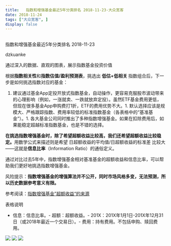 ```yaml
---
title:   指数和增强基金最近5年分类排名 2018-11-23-大众宽客
date: 2018-11-24
tags: ["大众宽客", ]
display: false
---
```



## 



指数和增强基金最近5年分类排名 2018-11-23




dzkuanke




通过深入的数据、直观的图表，展示指数基金投资价值


根据**指数相关性**和**指数估值/盈利预测表**，挑选出&nbsp;**低估+低相关**&nbsp;指数组合后，下一步是如何挑选指数对应的基金：


1. 建议通过基金App定投开放式指数基金，自动操作，更容易克服股市波动带来的心理影响（例如，一涨就卖、一跌就放弃定投）。虽然ETF基金费用更低，但现在很多基金App申购费打1折，ETF的费用优势不大。1. 默认选择应该是规模大、严格跟踪指数、费用率较低的标准指数基金（各表格中的“基准基金”）。1. 各大基金公司同时推出了多种指数增强基金。如果在扣除费用后，如果能稳定超越标准指数基金，也是不错的选择。


**在挑选指数增强基金时**<h-char unicode="ff0c" class="">**，**</h-char>**除了希望超额收益比较高**<h-char unicode="ff0c" class=""><h-inner>**，**</h-inner></h-char>**我们还希望超额收益比较稳定**<h-char unicode="3002" class="">**。**</h-char>用数学公式来描述则是希望&nbsp;日超额收益的平均值/日超额收益的标准差&nbsp;比较大<h-char unicode="2014" class="">——</h-char>这就是**信息比率**<h-char unicode="ff08" class="">（</h-char>Information Ratio<h-char unicode="ff09" class="">）</h-char>的通俗定义<h-char unicode="3002" class="">。</h-char>

<h-char unicode="3002" class=""></h-char>



通过对比过去5年中，指数增强基金相对基准基金的超额收益和信息比率<h-char unicode="ff0c" class="">，</h-char>可以帮助我们更好地挑选指数增强基金。



风险提示：**指数增强基金的增强算法并不公开，同时市场风格多变，无法预测，所以历史数据参考意义有限。**



参考阅读：[指数增强基金”超额收益“的来源](http://mp.weixin.qq.com/s?__biz=MzAwMTc1MDcwNw==&amp;mid=2648272968&amp;idx=1&amp;sn=598917da4403d77210aa3b1a460658e4&amp;chksm=82f93394b58eba82c9a7cb228c22c656fe88c5203ff149473f9edd2d4127e44df65f5bdb146b&amp;scene=21#wechat_redirect)



表格说明
- 信息：信息比率。- 超额：超额收益。- 201X：201X年1月1日-201X年12月31日（或2018年最近一个交易日）。- 费用：持有费用。不包括申购、赎回费用。


<img class="" data-copyright="0" data-ratio="1.1362068965517242" data-s="300,640" src="https://mmbiz.qpic.cn/mmbiz_png/PKw3FQPmhIjlicTbytkpEMc4H11tbQV424vTk4tHTozt7pU8lMNNuIIvsjiac9nCpXOWBMKvylp4D5RfQy7mtAqQ/640?wx_fmt=png" data-type="png" data-w="1160" style=""/>

<img class="" data-copyright="0" data-ratio="1.2" data-s="300,640" src="https://mmbiz.qpic.cn/mmbiz_png/PKw3FQPmhIjlicTbytkpEMc4H11tbQV42ibRuGIiczicSUWkGicwT4xicoWNyiciby2sbnFsfsbsWsVhLCKic25cONNWA3g/640?wx_fmt=png" data-type="png" data-w="1150" style=""/>

<img class="" data-copyright="0" data-ratio="1.1586206896551725" data-s="300,640" src="https://mmbiz.qpic.cn/mmbiz_png/PKw3FQPmhIjlicTbytkpEMc4H11tbQV426Xu4Jam1Zb016gmibgY0CjqSH9jsC9e5r1uynwger8YhBwR4UKaQNZQ/640?wx_fmt=png" data-type="png" data-w="1160" style=""/>